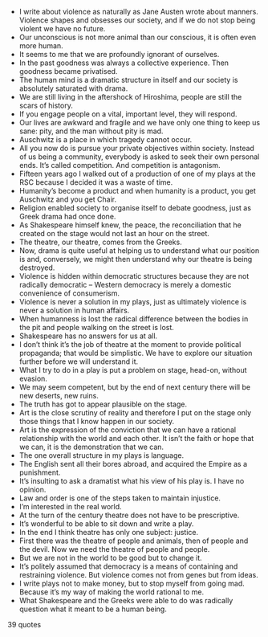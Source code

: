  - I write about violence as naturally as Jane Austen wrote about manners. Violence shapes and obsesses our society, and if we do not stop being violent we have no future.
 - Our unconscious is not more animal than our conscious, it is often even more human.
 - It seems to me that we are profoundly ignorant of ourselves.
 - In the past goodness was always a collective experience. Then goodness became privatised.
 - The human mind is a dramatic structure in itself and our society is absolutely saturated with drama.
 - We are still living in the aftershock of Hiroshima, people are still the scars of history.
 - If you engage people on a vital, important level, they will respond.
 - Our lives are awkward and fragile and we have only one thing to keep us sane: pity, and the man without pity is mad.
 - Auschwitz is a place in which tragedy cannot occur.
 - All you now do is pursue your private objectives within society. Instead of us being a community, everybody is asked to seek their own personal ends. It’s called competition. And competition is antagonism.
 - Fifteen years ago I walked out of a production of one of my plays at the RSC because I decided it was a waste of time.
 - Humanity’s become a product and when humanity is a product, you get Auschwitz and you get Chair.
 - Religion enabled society to organise itself to debate goodness, just as Greek drama had once done.
 - As Shakespeare himself knew, the peace, the reconciliation that he created on the stage would not last an hour on the street.
 - The theatre, our theatre, comes from the Greeks.
 - Now, drama is quite useful at helping us to understand what our position is and, conversely, we might then understand why our theatre is being destroyed.
 - Violence is hidden within democratic structures because they are not radically democratic – Western democracy is merely a domestic convenience of consumerism.
 - Violence is never a solution in my plays, just as ultimately violence is never a solution in human affairs.
 - When humanness is lost the radical difference between the bodies in the pit and people walking on the street is lost.
 - Shakespeare has no answers for us at all.
 - I don’t think it’s the job of theatre at the moment to provide political propaganda; that would be simplistic. We have to explore our situation further before we will understand it.
 - What I try to do in a play is put a problem on stage, head-on, without evasion.
 - We may seem competent, but by the end of next century there will be new deserts, new ruins.
 - The truth has got to appear plausible on the stage.
 - Art is the close scrutiny of reality and therefore I put on the stage only those things that I know happen in our society.
 - Art is the expression of the conviction that we can have a rational relationship with the world and each other. It isn’t the faith or hope that we can, it is the demonstration that we can.
 - The one overall structure in my plays is language.
 - The English sent all their bores abroad, and acquired the Empire as a punishment.
 - It’s insulting to ask a dramatist what his view of his play is. I have no opinion.
 - Law and order is one of the steps taken to maintain injustice.
 - I’m interested in the real world.
 - At the turn of the century theatre does not have to be prescriptive.
 - It’s wonderful to be able to sit down and write a play.
 - In the end I think theatre has only one subject: justice.
 - First there was the theatre of people and animals, then of people and the devil. Now we need the theatre of people and people.
 - But we are not in the world to be good but to change it.
 - It’s politely assumed that democracy is a means of containing and restraining violence. But violence comes not from genes but from ideas.
 - I write plays not to make money, but to stop myself from going mad. Because it’s my way of making the world rational to me.
 - What Shakespeare and the Greeks were able to do was radically question what it meant to be a human being.

39 quotes
